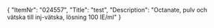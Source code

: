 {
  "ItemNr": "024557",
  "Title": "test",
  "Description": "Octanate, pulv och vätska till inj-vätska, lösning 100 IE/ml"
}